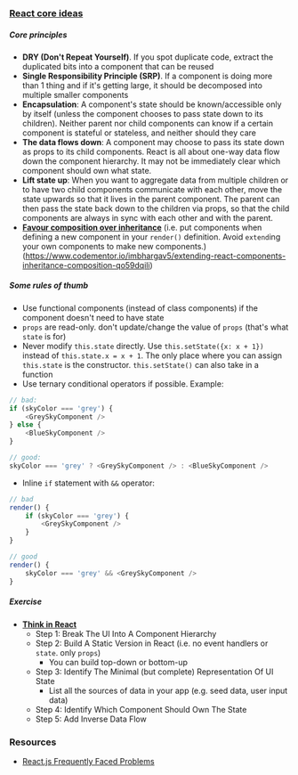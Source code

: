 ### [React core ideas](https://reactjs.org/docs/thinking-in-react.html)

##### Core principles

* **DRY (Don't Repeat Yourself)**. If you spot duplicate code, extract the duplicated bits into a component that can be reused
* **Single Responsibility Principle (SRP)**. If a component is doing more than 1 thing and if it's getting large, it should be decomposed into multiple smaller components
* **Encapsulation**: A component's state should be known/accessible only by itself (unless the component chooses to pass state down to its children). Neither parent nor child components can know if a certain component is stateful or stateless, and neither should they care
* **The data flows down**: A component may choose to pass its state down as props to its child components. React is all about one-way data flow down the component hierarchy. It may not be immediately clear which component should own what state.
* **Lift state up**: When you want to aggregate data from multiple children or to have two child components communicate with each other, move the state upwards so that it lives in the parent component. The parent can then pass the state back down to the children via props, so that the child components are always in sync with each other and with the parent. 
* [**Favour composition over inheritance**](https://reactjs.org/docs/composition-vs-inheritance.html) (i.e. put components when defining a new component in your `render()` definition. Avoid `extend`ing your own components to make new components.) (https://www.codementor.io/imbhargav5/extending-react-components-inheritance-composition-qo59dqili)


##### Some rules of thumb

* Use functional components (instead of class components) if the component doesn't need to have state
* `props` are read-only. don't update/change the value of `props` (that's what `state` is for)
* Never modify `this.state` directly. Use `this.setState({x: x + 1})` instead of `this.state.x = x + 1`. The only place where you can assign `this.state` is the constructor. `this.setState()` can also take in a function
* Use ternary conditional operators if possible. Example:

```javascript
// bad:
if (skyColor === 'grey') {
    <GreySkyComponent />
} else {
    <BlueSkyComponent />
}

// good:
skyColor === 'grey' ? <GreySkyComponent /> : <BlueSkyComponent />
```

* Inline `if` statement with `&&` operator:

```javascript
// bad
render() {
    if (skyColor === 'grey') {
        <GreySkyComponent />
    }
}

// good
render() {
    skyColor === 'grey' && <GreySkyComponent />
}
```

##### Exercise
* [**Think in React**](https://reactjs.org/docs/thinking-in-react.html)
    * Step 1: Break The UI Into A Component Hierarchy
    * Step 2: Build A Static Version in React (i.e. no event handlers or `state`. only `props`)
        * You can build top-down or bottom-up
    * Step 3: Identify The Minimal (but complete) Representation Of UI State
        * List all the sources of data in your app (e.g. seed data, user input data)
    * Step 4: Identify Which Component Should Own The State
    * Step 5: Add Inverse Data Flow

### Resources

- [React.js Frequently Faced Problems](https://dev.to/samerbuna/reactjs-frequently-facedproblems--l5g)